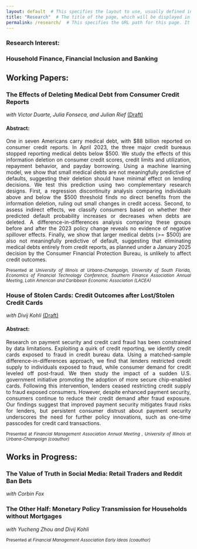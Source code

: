 ```yaml
---
layout: default  # This specifies the layout to use, usually defined in _layouts directory.
title: "Research"  # The title of the page, which will be displayed in the browser tab and in site navigation.
permalink: /research/  # This specifies the URL path for this page. It will be accessible at yoursite.com/about/
---
```

### Research Interest: 
### Household Finance, Financial Inclusion and Banking <br>


## Working Papers:
### The Effects of Deleting Medical Debt from Consumer Credit Reports <br>
<i>with Victor Duarte, Julia Fonseca, and Julian Rief</i> 
<a href="{{site.baseurl}}/DFKR_2025_03.pdf">(Draft)</a>
#### Abstract:
<p align="justify">
One in seven Americans carry medical debt, with $88 billion reported on consumer credit reports. In April 2023, the three major credit bureaus stopped reporting medical debts below $500. We study the effects of this information deletion on consumer credit scores, credit limits and utilization, repayment behavior, and payday borrowing. Using a machine learning model, we show that small medical debts are not meaningfully predictive of defaults, suggesting their deletion should have minimal effect on lending decisions. We test this prediction using two complementary research designs. First, a regression discontinuity analysis comparing individuals above and below the $500 threshold finds no direct benefits from the information deletion, ruling out small changes in credit access. Second, to assess indirect effects, we classify consumers based on whether their predicted default probability increases or decreases when debts are deleted. A difference-in-differences analysis comparing these groups before and after the 2023 policy change reveals no evidence of negative spillover effects. Finally, we show that larger medical debts (>= $500) are also not meaningfully predictive of default, suggesting that eliminating medical debts entirely from credit reports, as planned under a January 2025 decision by the Consumer Financial Protection Bureau, is unlikely to affect credit outcomes. </p>

 <p align="justify"> <small>
 Presented at <i>University of Illinois at Urbana-Champaign, University of South Florida, Economics of Financial Technology Conference, Southern Finance Association Annual Meeting, Latin American and Caribbean Economic Association (LACEA)</i> </small> </p>

 

### House of Stolen Cards: Credit Outcomes after Lost/Stolen Credit Cards <br>
<i>with Divij Kohli</i> 
<a href="https://www.dropbox.com/scl/fi/gyuyhpakgubqk1gu5ksdc/house_of_stolen_cards_linked.pdf?rlkey=73z1qm9coo7u4tfa6poawicoy&dl=0">(Draft)</a> <br>

#### Abstract:
<p align="justify">
Research on payment security and credit card fraud has been constrained by data
limitations. Exploiting a quirk of credit reporting, we identify credit cards exposed to
fraud in credit bureau data. Using a matched-sample difference-in-differences approach,
we find that lenders restricted credit supply to individuals exposed to fraud, while
consumer demand for credit leveled off post-fraud. We then study the impact of a
sudden U.S. government initiative promoting the adoption of more secure chip-enabled
cards. Following this intervention, lenders ceased restricting credit supply to fraud exposed
consumers. However, despite enhanced payment security, consumers continue
to reduce their credit demand after fraud exposure. Our findings suggest that improved
payment security mitigates fraud risks for lenders, but persistent consumer distrust
about payment security underscores the need for further policy innovations, such as
one-time passcodes for credit card transactions.</p>

 <p align="justify"> <small>
 Presented at <i> Financial Management Association Annual Meeting , University of Illinois at Urbana-Champaign (coauthor) </i> </small> </p>

## Works in Progress:
### The Value of Truth in Social Media: Retail Traders and Reddit Ban Bets <br>
<i>with Corbin Fox</i> 

### The Other Half: Monetary Policy Transmission for Households without Mortgages <br>
<i>with Yucheng Zhou and Divij Kohli</i> 
 <p align="justify"> <small>
 Presented at <i> Financial Management Association Early Ideas (coauthor)</i> </small> </p>



